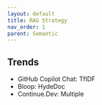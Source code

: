 ```yaml
---
layout: default
title: RAG Strategy
nav_order: 1
parent: Semantic
---
```


## Trends

- GitHub Copilot Chat: TfIDF
- Bloop: HydeDoc
- Continue.Dev: Multiple

